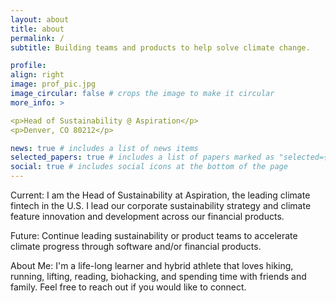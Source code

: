 ```yaml
---
layout: about
title: about
permalink: /
subtitle: Building teams and products to help solve climate change.

profile:
align: right
image: prof_pic.jpg
image_circular: false # crops the image to make it circular
more_info: >

<p>Head of Sustainability @ Aspiration</p>
<p>Denver, CO 80212</p>

news: true # includes a list of news items 
selected_papers: true # includes a list of papers marked as "selected={true}"
social: true # includes social icons at the bottom of the page
---
```


Current: I am the Head of Sustainability at Aspiration, the leading climate fintech in the U.S. I lead our corporate sustainability strategy and climate feature innovation and development across our financial products.

Future: Continue leading sustainability or product teams to accelerate climate progress through software and/or financial products.

About Me: I'm a life-long learner and hybrid athlete that loves hiking, running, lifting, reading, biohacking, and spending time with friends and family. Feel free to reach out if you would like to connect.
